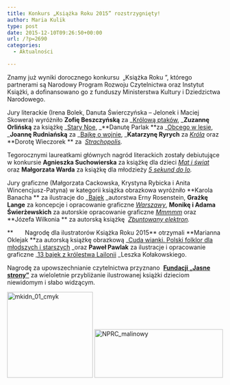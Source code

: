 ```yaml
---
title: Konkurs „Książka Roku 2015” rozstrzygnięty!
author: Maria Kulik
type: post
date: 2015-12-10T09:26:50+00:00
url: /?p=2690
categories:
  - Aktualności

---
```

Znamy już wyniki dorocznego konkursu  „Książka Roku ”, którego partnerami są Narodowy Program Rozwoju Czytelnictwa oraz Instytut Książki, a dofinansowano go z funduszy Ministerstwa Kultury i Dziedzictwa Narodowego.

Jury literackie (Irena Bolek, Danuta Świerczyńska – Jelonek i Maciej Skowera) wyróżniło **Zofię Beszczyńską** za _<a href="http://www.ibby.pl/?page_id=2700" target="_blank">Królową ptaków</a>, _**Zuzannę Orlińską** za książkę _<a href="http://www.ibby.pl/?page_id=2702" target="_blank">Stary Noe</a>, _**Danutę Parlak **za _<a href="http://www.ibby.pl/?page_id=2704" target="_blank">Obcego w lesie</a>, _**Joannę Rudniańską** za _<a href="http://www.ibby.pl/?page_id=2706" target="_blank">Bajkę o wojnie</a>, _**Katarzynę Ryrych** za _<a href="http://www.ibby.pl/?page_id=2708" target="_blank">Króla</a>_ oraz **Dorotę Wieczorek ** za  _<a href="http://www.ibby.pl/?page_id=2710" target="_blank">Strachopolis</a>._

Tegorocznymi laureatkami głównych nagród literackich zostały debiutujące w konkursie **Agnieszka Suchowierska** za książkę dla dzieci _<a href="http://www.ibby.pl/?page_id=2696" target="_blank">Mat i świat</a>_ oraz **Małgorzata Warda** za książkę dla młodzieży _<a href="http://www.ibby.pl/?page_id=2698" target="_blank">5 sekund do Io</a>._

Jury graficzne (Małgorzata Cackowska, Krystyna Rybicka i Anita Wincencjusz-Patyna) w kategorii książka obrazkowa wyróżniło **Karola Banacha ** za ilustracje do _<a href="http://www.ibby.pl/?page_id=2730" target="_blank">Bajek</a> _autorstwa Erny Rosenstein, **Grażkę Lange** za koncepcje i opracowanie graficzne _<a href="http://www.ibby.pl/?page_id=2732" target="_blank">Warszawy</a>_, **Monikę i Adama Świerżewskich** za autorskie opracowanie graficzne _<a href="http://www.ibby.pl/?page_id=2734" target="_blank">Mmmmm</a>_ oraz **Józefa Wilkonia ** za autorską książkę  _<a href="http://www.ibby.pl/?page_id=2736" target="_blank">Zbuntowany elektron</a>._

**       Nagrodę dla ilustratorów Książka Roku 2015** otrzymali **Marianna Oklejak **za autorską książkę obrazkową _<a href="http://www.ibby.pl/?page_id=2726" target="_blank">Cuda wianki. Polski folklor dla młodszych i starszych</a> _oraz **Paweł Pawlak** za ilustracje i opracowanie graficzne _<a href="http://www.ibby.pl/?page_id=2728" target="_blank">13 bajek z królestwa Lailonii</a> _Leszka Kołakowskiego.

Nagrodę za upowszechnianie czytelnictwa przyznano  **<a href="http://www.ibby.pl/?p=2913" target="_blank">Fundacji „Jasne strony”</a>** za wieloletnie przybliżanie ilustrowanej książki dzieciom niewidomym i słabo widzącym.

<a href="http://www.ibby.pl/wp-content/uploads/2015/12/mkidn_01_cmyk.jpg" rel="lightbox[2690]"><img class="alignnone size-medium wp-image-2693" src="http://www.ibby.pl/wp-content/uploads/2015/12/mkidn_01_cmyk-200x200.jpg" alt="mkidn_01_cmyk" width="200" height="200" srcset="http://www.ibby.pl/wp-content/uploads/2015/12/mkidn_01_cmyk-200x200.jpg 200w, http://www.ibby.pl/wp-content/uploads/2015/12/mkidn_01_cmyk-100x100.jpg 100w, http://www.ibby.pl/wp-content/uploads/2015/12/mkidn_01_cmyk-600x600.jpg 600w, http://www.ibby.pl/wp-content/uploads/2015/12/mkidn_01_cmyk.jpg 1323w" sizes="(max-width: 200px) 100vw, 200px" /></a> <a href="http://www.ibby.pl/wp-content/uploads/2015/12/NPRC_malinowy.jpg" rel="lightbox[2690]"><img class="alignnone size-medium wp-image-2694" src="http://www.ibby.pl/wp-content/uploads/2015/12/NPRC_malinowy-300x113.jpg" alt="NPRC_malinowy" width="300" height="113" srcset="http://www.ibby.pl/wp-content/uploads/2015/12/NPRC_malinowy-300x113.jpg 300w, http://www.ibby.pl/wp-content/uploads/2015/12/NPRC_malinowy-150x57.jpg 150w, http://www.ibby.pl/wp-content/uploads/2015/12/NPRC_malinowy.jpg 492w" sizes="(max-width: 300px) 100vw, 300px" /></a>

 

 

 

